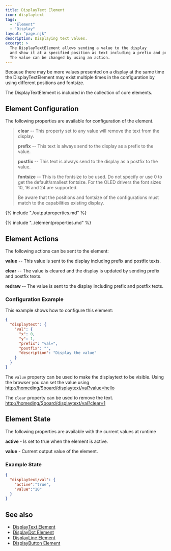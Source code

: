 ```yaml
---
title: DisplayText Element
icon: displaytext
tags:
  - "Element"
  - "Display"
layout: "page.njk"
description: Displaying text values.
excerpt: >
  The DisplayTextElement allows sending a value to the display
  and show it at a specified position as text including a prefix and postfix.
  The value can be changed by using an action.
---
```


Because there may be more values presented on a display at the same time the
DisplayTextElement may exist multiple times in the configuration by using different positions and fontsize.

The DisplayTextElement is included in the collection of core elements.


## Element Configuration

The following properties are available for configuration of the element.

> <object data="/element.svg?displaytext" type="image/svg+xml"></object>
>
> **clear** -- This property set to any value will remove the text from the display.
>
> **prefix** -- This text is always send to the display as a prefix to the value.
>
> **postfix** -- This text is always send to the display as a postfix to the value.
>
> **fontsize** -- This is the fontsize to be used. Do not specify or use 0 to get the
> default/smallest fontsize. For the OLED drivers the font sizes 10, 16 and 24 are supported.
>
> Be aware that the positions and fontsize of the configurations must match to the capabilities existing display.

{% include "./outputproperties.md" %}

{% include "../elementproperties.md" %}

## Element Actions


The following actions can be sent to the element:

**value** -- This value is sent to the display including prefix and postfix texts.

**clear** -- The value is cleared and the display is updated by sending prefix and postfix texts.

**redraw** -- The value is sent to the display including prefix and postfix texts.


### Configuration Example

This example shows how to configure this element:

``` json
{
  "displaytext": {
    "val": {
      "x": 0,
      "y": 1,
      "prefix": "val=",
      "postfix": "",
      "description": "Display the value"
    }
  }
}
```

The `value` property can be used to make the displaytext to be visible. Using the browser you can set the value using <http://homeding/$board/displaytext/val?value=hello>

The `clear` property can be used to remove the text. <http://homeding/$board/displaytext/val?clear=1>


## Element State

The following properties are available with the current values at runtime

**active** - Is set to true when the element is active.

**value** - Current output value of the element.


### Example State

``` json
{
  "displaytext/val": {
    "active":"true",
    "value":"10"
  }
}
```

## See also

* [DisplayText Element](/elements/display/text.md)
* [DisplayDot Element](/elements/display/dot.md)
* [DisplayLine Element](/elements/display/line.md)
* [DisplayButton Element](/elements/display/button.md)